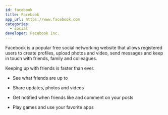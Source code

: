 ```yaml
---
id: facebook
title: Facebook
app_url: https://www.facebook.com
categories:
  - social
developer: Facebook Inc.
---
```

Facebook is a popular free social networking website that allows registered users to create profiles, upload photos and video, send messages and keep in touch with friends, family and colleagues.

Keeping up with friends is faster than ever.

* See what friends are up to

* Share updates, photos and videos

* Get notified when friends like and comment on your posts

* Play games and use your favorite apps
